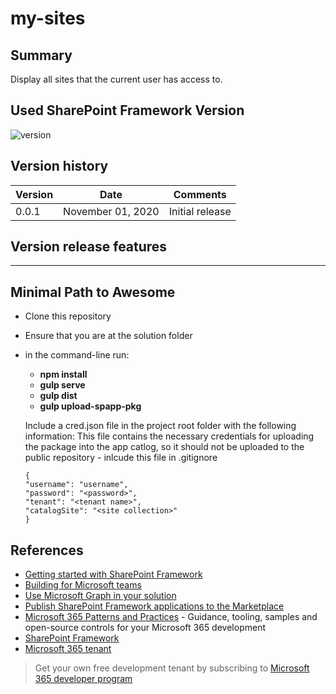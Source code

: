 # my-sites

## Summary

Display all sites that the current user has access to.

## Used SharePoint Framework Version

![version](https://img.shields.io/badge/version-1.11-green.svg)


## Version history

Version|Date|Comments
-------|----|--------
0.0.1|November 01, 2020|Initial release

## Version release features


---

## Minimal Path to Awesome

- Clone this repository
- Ensure that you are at the solution folder
- in the command-line run:
  - **npm install**
  - **gulp serve**
  - **gulp dist**
  - **gulp upload-spapp-pkg**

  Include a cred.json file in the project root folder with the following information: This file contains the necessary credentials for uploading the package into the app catlog, so it should not be uploaded to the public repository - inlcude this file in .gitignore
  ```
  {
  "username": "username",
  "password": "<password>",
  "tenant": "<tenant name>",
  "catalogSite": "<site collection>"
  }  
  
## References

- [Getting started with SharePoint Framework](https://docs.microsoft.com/en-us/sharepoint/dev/spfx/set-up-your-developer-tenant)
- [Building for Microsoft teams](https://docs.microsoft.com/en-us/sharepoint/dev/spfx/build-for-teams-overview)
- [Use Microsoft Graph in your solution](https://docs.microsoft.com/en-us/sharepoint/dev/spfx/web-parts/get-started/using-microsoft-graph-apis)
- [Publish SharePoint Framework applications to the Marketplace](https://docs.microsoft.com/en-us/sharepoint/dev/spfx/publish-to-marketplace-overview)
- [Microsoft 365 Patterns and Practices](https://aka.ms/m365pnp) - Guidance, tooling, samples and open-source controls for your Microsoft 365 development
- [SharePoint Framework](https://aka.ms/spfx)
- [Microsoft 365 tenant](https://docs.microsoft.com/en-us/sharepoint/dev/spfx/set-up-your-developer-tenant)

> Get your own free development tenant by subscribing to [Microsoft 365 developer program](http://aka.ms/o365devprogram)

